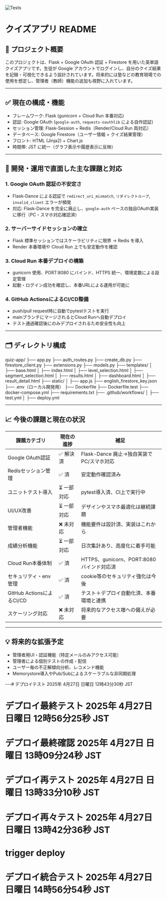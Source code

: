 ![Tests](https://github.com/Fken19/quiz-app/actions/workflows/test.yml/badge.svg)

# クイズアプリ README

## 📌 プロジェクト概要
このプロジェクトは、Flask + Google OAuth 認証 + Firestore を用いた英単語クイズアプリです。生徒が Google アカウントでログインし、自分のクイズ結果を記録・可視化できるよう設計されています。将来的には塾などの教育現場での使用を想定し、管理者（教師）機能の追加も視野に入れています。

---

## ✅ 現在の構成・機能
- フレームワーク: Flask (gunicorn + Cloud Run 本番対応)
- 認証: Google OAuth (`google-auth`, `requests-oauthlib` による自作認証)
- セッション管理: Flask-Session + Redis（Render/Cloud Run 両対応）
- データベース: Google Firestore（ユーザー情報 + クイズ結果管理）
- フロント: HTML (Jinja2) + Chart.js
- 時間帯: JST に統一（グラフ表示や履歴表示に反映）

---

## 🔧 開発・運用で直面した主な課題と対応

### 1. Google OAuth 認証の不安定さ
- Flask-Dance による認証で `redirect_uri_mismatch`, `リダイレクトループ`, `invalid_client` エラーが頻発
- 対応: Flask-Dance を完全に廃止し、`google-auth` ベースの独自OAuth実装に移行（PC・スマホ対応確認済）

### 2. サーバーサイドセッションの確立
- Flask 標準セッションではスケーラビリティに限界 → Redis を導入
- Render 本番環境や Cloud Run 上でも安定動作を確認

### 3. Cloud Run 本番デプロイの構築
- gunicorn 使用、PORT:8080 にバインド、HTTPS 統一、環境変数による設定管理
- 起動・ログイン成功を確認し、本番URLによる運用が可能に

### 4. GitHub ActionsによるCI/CD整備
- push/pull request時に自動でpytestテストを実行
- mainブランチにマージされるとCloud Runへ自動デプロイ
- テスト通過確認後にのみデプロイされるため安全性も向上

---

## 🗂️ ディレクトリ構成
quiz-app/
├── app.py
├── auth_routes.py
├── create_db.py
├── firestore_client.py
├── extensions.py
├── models.py
├── templates/
│   ├── base.html
│   ├── index.html
│   ├── level_selection.html
│   ├── segment_selection.html
│   ├── results.html
│   ├── dashboard.html
│   ├── result_detail.html
├── static/
│   ├── app.js
├── english_firestore_key.json
├── .env（ローカル開発用）
├── Dockerfile
├── Dockerfile.test
├── docker-compose.yml
├── requirements.txt
├── .github/workflows/
│   ├── test.yml
│   ├── deploy.yml

---

## 📈 今後の課題と現在の状況

| 課題カテゴリ             | 現在の進捗 | 補足                                           |
|----------------------------|------------|------------------------------------------------|
| Google OAuth認証           | ✅ 解決済   | Flask-Dance 廃止→独自実装でPC/スマホ対応       |
| Redisセッション管理        | ✅ 済       | 安定動作確認済み                               |
| ユニットテスト導入         | ⏳ 一部対応 | pytest導入済、CI上で実行中                     |
| UI/UX改善                  | ⏳ 一部対応 | デザインやスマホ最適化は継続課題               |
| 管理者機能                 | ❌ 未対応   | 機能要件は設計済、実装はこれから               |
| 成績分析機能               | ⏳ 一部対応 | 日次集計あり、高度化に着手可能                 |
| Cloud Run本番体制          | ✅ 済       | HTTPS、gunicorn、PORT:8080バインド対応済       |
| セキュリティ・env管理      | ✅ 済       | cookie等のセキュリティ強化は今後               |
| GitHub ActionsによるCI/CD  | ✅ 済       | テスト＋デプロイ自動化済、本番環境と連携       |
| スケーリング対応           | ❌ 未対応   | 将来的なアクセス増への備えが必要               |

---

## 💡 将来的な拡張予定
- 管理者用UI・認証機能（特定メールのみアクセス可能）
- 管理者による個別テストの作成・配信
- ユーザー毎の不正解傾向分析、レコメンド機能
- Memorystore導入やPub/Subによるスケーラブルな非同期処理

---# デプロイテスト 2025年 4月27日 日曜日 12時43分30秒 JST
# デプロイ最終テスト 2025年 4月27日 日曜日 12時56分25秒 JST
# デプロイ最終確認 2025年 4月27日 日曜日 13時09分24秒 JST
# デプロイ再テスト 2025年 4月27日 日曜日 13時33分10秒 JST
# デプロイ再々テスト 2025年 4月27日 日曜日 13時42分36秒 JST
# trigger deploy
# デプロイ統合テスト 2025年 4月27日 日曜日 14時56分54秒 JST
